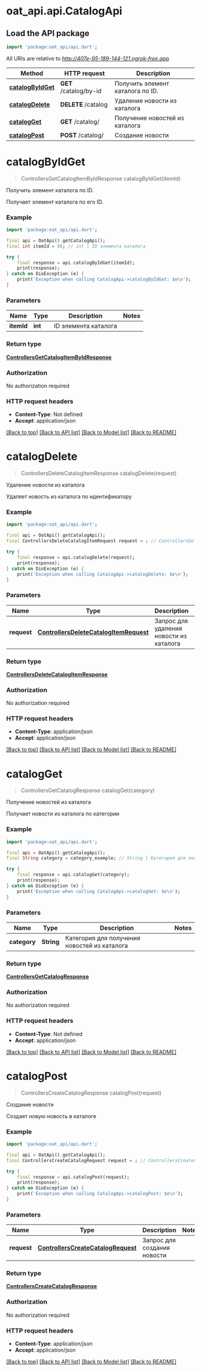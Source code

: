 # oat_api.api.CatalogApi

## Load the API package
```dart
import 'package:oat_api/api.dart';
```

All URIs are relative to *http://407e-95-189-144-121.ngrok-free.app*

Method | HTTP request | Description
------------- | ------------- | -------------
[**catalogByIdGet**](CatalogApi.md#catalogbyidget) | **GET** /catalog/by-id | Получить элемент каталога по ID.
[**catalogDelete**](CatalogApi.md#catalogdelete) | **DELETE** /catalog | Удаление новости из каталога
[**catalogGet**](CatalogApi.md#catalogget) | **GET** /catalog/ | Получение новостей из каталога
[**catalogPost**](CatalogApi.md#catalogpost) | **POST** /catalog/ | Создание новости


# **catalogByIdGet**
> ControllersGetCatalogItemByIdResponse catalogByIdGet(itemId)

Получить элемент каталога по ID.

Получает элемент каталога по его ID.

### Example
```dart
import 'package:oat_api/api.dart';

final api = OatApi().getCatalogApi();
final int itemId = 56; // int | ID элемента каталога

try {
    final response = api.catalogByIdGet(itemId);
    print(response);
} catch on DioException (e) {
    print('Exception when calling CatalogApi->catalogByIdGet: $e\n');
}
```

### Parameters

Name | Type | Description  | Notes
------------- | ------------- | ------------- | -------------
 **itemId** | **int**| ID элемента каталога | 

### Return type

[**ControllersGetCatalogItemByIdResponse**](ControllersGetCatalogItemByIdResponse.md)

### Authorization

No authorization required

### HTTP request headers

 - **Content-Type**: Not defined
 - **Accept**: application/json

[[Back to top]](#) [[Back to API list]](../README.md#documentation-for-api-endpoints) [[Back to Model list]](../README.md#documentation-for-models) [[Back to README]](../README.md)

# **catalogDelete**
> ControllersDeleteCatalogItemResponse catalogDelete(request)

Удаление новости из каталога

Удаляет новость из каталога по идентификатору

### Example
```dart
import 'package:oat_api/api.dart';

final api = OatApi().getCatalogApi();
final ControllersDeleteCatalogItemRequest request = ; // ControllersDeleteCatalogItemRequest | Запрос для удаления новости из каталога

try {
    final response = api.catalogDelete(request);
    print(response);
} catch on DioException (e) {
    print('Exception when calling CatalogApi->catalogDelete: $e\n');
}
```

### Parameters

Name | Type | Description  | Notes
------------- | ------------- | ------------- | -------------
 **request** | [**ControllersDeleteCatalogItemRequest**](ControllersDeleteCatalogItemRequest.md)| Запрос для удаления новости из каталога | 

### Return type

[**ControllersDeleteCatalogItemResponse**](ControllersDeleteCatalogItemResponse.md)

### Authorization

No authorization required

### HTTP request headers

 - **Content-Type**: application/json
 - **Accept**: application/json

[[Back to top]](#) [[Back to API list]](../README.md#documentation-for-api-endpoints) [[Back to Model list]](../README.md#documentation-for-models) [[Back to README]](../README.md)

# **catalogGet**
> ControllersGetCatalogResponse catalogGet(category)

Получение новостей из каталога

Получает новости из каталога по категории

### Example
```dart
import 'package:oat_api/api.dart';

final api = OatApi().getCatalogApi();
final String category = category_example; // String | Категория для получения новостей из каталога

try {
    final response = api.catalogGet(category);
    print(response);
} catch on DioException (e) {
    print('Exception when calling CatalogApi->catalogGet: $e\n');
}
```

### Parameters

Name | Type | Description  | Notes
------------- | ------------- | ------------- | -------------
 **category** | **String**| Категория для получения новостей из каталога | 

### Return type

[**ControllersGetCatalogResponse**](ControllersGetCatalogResponse.md)

### Authorization

No authorization required

### HTTP request headers

 - **Content-Type**: Not defined
 - **Accept**: application/json

[[Back to top]](#) [[Back to API list]](../README.md#documentation-for-api-endpoints) [[Back to Model list]](../README.md#documentation-for-models) [[Back to README]](../README.md)

# **catalogPost**
> ControllersCreateCatalogResponse catalogPost(request)

Создание новости

Создает новую новость в каталоге

### Example
```dart
import 'package:oat_api/api.dart';

final api = OatApi().getCatalogApi();
final ControllersCreateCatalogRequest request = ; // ControllersCreateCatalogRequest | Запрос для создания новости

try {
    final response = api.catalogPost(request);
    print(response);
} catch on DioException (e) {
    print('Exception when calling CatalogApi->catalogPost: $e\n');
}
```

### Parameters

Name | Type | Description  | Notes
------------- | ------------- | ------------- | -------------
 **request** | [**ControllersCreateCatalogRequest**](ControllersCreateCatalogRequest.md)| Запрос для создания новости | 

### Return type

[**ControllersCreateCatalogResponse**](ControllersCreateCatalogResponse.md)

### Authorization

No authorization required

### HTTP request headers

 - **Content-Type**: application/json
 - **Accept**: application/json

[[Back to top]](#) [[Back to API list]](../README.md#documentation-for-api-endpoints) [[Back to Model list]](../README.md#documentation-for-models) [[Back to README]](../README.md)


